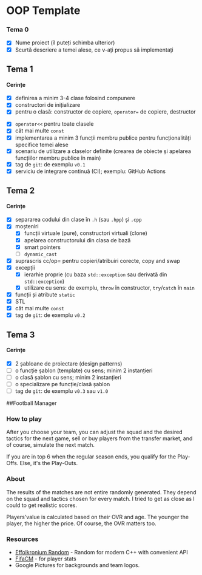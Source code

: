 # OOP Template

### Tema 0

- [X] Nume proiect (îl puteți schimba ulterior)
- [X] Scurtă descriere a temei alese, ce v-ați propus să implementați

## Tema 1

#### Cerințe
- [X] definirea a minim 3-4 clase folosind compunere
- [X] constructori de inițializare
- [X] pentru o clasă: constructor de copiere, `operator=` de copiere, destructor
<!-- - [ ] pentru o altă clasă: constructor de mutare, `operator=` de mutare, destructor -->
<!-- - [ ] pentru o altă clasă: toate cele 5 funcții membru speciale -->
- [X] `operator<<` pentru toate clasele
- [X] cât mai multe `const`
- [X] implementarea a minim 3 funcții membru publice pentru funcționalități specifice temei alese
- [X] scenariu de utilizare a claselor definite (crearea de obiecte și apelarea funcțiilor membru publice în main)
- [X] tag de `git`: de exemplu `v0.1`
- [X] serviciu de integrare continuă (CI); exemplu: GitHub Actions

## Tema 2

#### Cerințe
- [X] separarea codului din clase în `.h` (sau `.hpp`) și `.cpp`
- [X] moșteniri
  - [X] funcții virtuale (pure), constructori virtuali (clone)
  - [X] apelarea constructorului din clasa de bază 
  - [X] smart pointers
  - [ ] `dynamic_cast`
- [X] suprascris cc/op= pentru copieri/atribuiri corecte, copy and swap
- [X] excepții
  - [X] ierarhie proprie (cu baza `std::exception` sau derivată din `std::exception`)
  - [X] utilizare cu sens: de exemplu, `throw` în constructor, `try`/`catch` în `main`
- [X] funcții și atribute `static`
- [X] STL
- [X] cât mai multe `const`
- [X] tag de `git`: de exemplu `v0.2`

## Tema 3

#### Cerințe
- [X] 2 șabloane de proiectare (design patterns)
- [ ] o funcție șablon (template) cu sens; minim 2 instanțieri
- [ ] o clasă șablon cu sens; minim 2 instanțieri
- [ ] o specializare pe funcție/clasă șablon
- [ ] tag de `git`: de exemplu `v0.3` sau `v1.0`

##Football Manager

<h3>How to play</h3>
<p>After you choose your team, you can adjust the squad and the desired tactics for the next game, sell or buy players from the transfer market, and of course, simulate the next match.</p>
<p>If you are in top 6 when the regular season ends, you qualify for the Play-Offs. Else, it's the Play-Outs.</p>
<h3>About</h3>
<p>The results of the matches are not entire randomly generated. They depend on the squad and tactics chosen for every match. I tried to get as close as I could to get realistic scores. </p>
<p>Players'value is calculated based on their OVR and age. The younger the player, the higher the price. Of course, the OVR matters too.</p>
<h3>Resources</h3>
<ul>
  <li><a href="https://github.com/effolkronium/random/">Effolkronium Random</a> - Random for modern C++ with convenient API</li>
  <li><a href="https://www.fifacm.com/">FifaCM</a> - for player stats</li>
  <li>Google Pictures for backgrounds and team logos.</li>
</ul>
